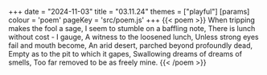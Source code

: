 +++
date = "2024-11-03"
title = "03.11.24"
themes = ["playful"]
[params]
  colour = 'poem'
  pageKey = 'src/poem.js'
+++
{{< poem >}}
When tripping makes the fool a sage,
I seem to stumble on a baffling note,
There is lunch without cost - I gauge,
A witness to the loosened lunch,
Unless strong eyes fail and mouth become,
An arid desert, parched beyond profoundly dead,
Empty as to the pit to which it gapes,
Swallowing dreams of dreams of smells,
Too far removed to be as freely mine.
{{< /poem >}}